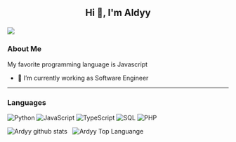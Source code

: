## <p align="center">Hi 👋, I'm  Aldyy</p>

![](https://img.shields.io/github/watchers/aldyy123/aldyy123?style=social)

### About Me

My favorite programming language is Javascript

- 🔭 I’m currently working as Software Engineer

---
<!--
### Connect With Me

- [Linkedin : Mohammad Ardi Trisnaldi](https://www.linkedin.com/in/mohammad-ardi-trisnaldi/)
- [Instagram : Aldyy](https://www.instagram.com/aldyy231/)
-->

### Languages

![Python](https://img.shields.io/badge/-Python-000?&logo=Python)
![JavaScript](https://img.shields.io/badge/-JavaScript-000?&logo=JavaScript)
![TypeScript](https://img.shields.io/badge/-TypeScript-000?&logo=TypeScript)
![SQL](https://img.shields.io/badge/-SQL-000?&logo=MySQL)
![PHP](https://img.shields.io/badge/-PHP-000?&logo=PHP)

![Ardyy github stats](https://github-readme-stats.vercel.app/api?username=Aldyy123&show_icons=true&hide_border=true&theme=algolia)&nbsp;&nbsp;
![Ardyy Top Languange](https://github-readme-stats-eight-theta.vercel.app/api/top-langs/?username=Aldyy123&layout=compact&langs_count=8&hide_border=true&theme=algolia)

<!--
**A dyy123/Aldyy123** is a ✨ _special_ ✨ reposissssssssssssssssssssssssssssssssssssssss appears on your GitHub profilzsxsdsdsd dsf sdf🧡🧡🧡🧡s

- 🔭 I’m currently working on ...
- 🌱 I’m currently learning ...
- 👯 I’m looking to collaborate on ...
- 🤔 I’m looking for help with ...
- 💬 Ask me about ...
- 📫 How to reach me: ...
- 😄 Pronouns: ...
- ⚡ Fun fact: ...
-->
